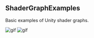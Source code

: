 ShaderGraphExamples
-------------------

Basic examples of Unity shader graphs.

![gif](https://i.imgur.com/oaxCNYY.gif)
![gif](https://i.imgur.com/DCPO7jF.gif)
